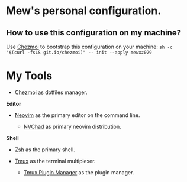 # Mew's personal configuration.

## How to use this configuration on my machine?

Use [Chezmoi](https://www.chezmoi.io) to bootstrap this configuration on your machine: `sh -c "$(curl -fsLS git.io/chezmoi)" -- init --apply mewxz029`

# My Tools

- [Chezmoi](https://www.chezmoi.io) as dotfiles manager.

**Editor**

- [Neovim](https://neovim.io) as the primary editor on the command line.

  - [NVChad](https://nvchad.github.io) as primary neovim distribution.

**Shell**

- [Zsh](https://www.zsh.org/) as the primary shell.

- [Tmux](https://github.com/tmux/tmux) as the terminal multiplexer.

  - [Tmux Plugin Manager](https://github.com/tmux-plugins/tpm) as the plugin manager.


